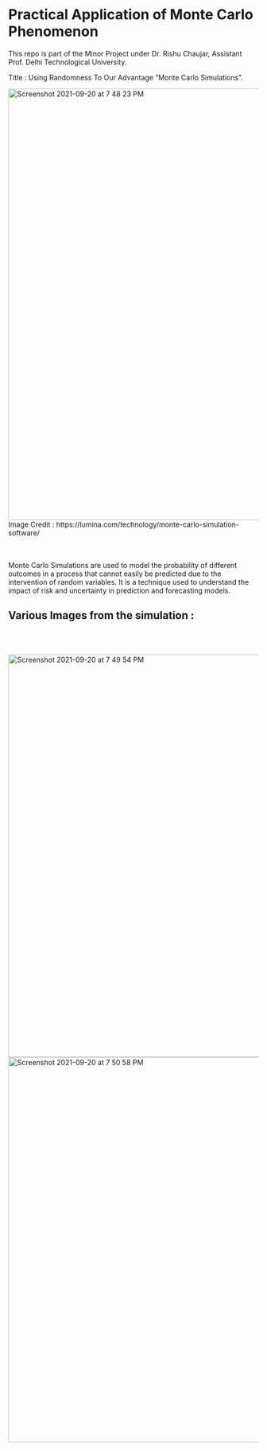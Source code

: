 # Practical Application of Monte Carlo Phenomenon 

This repo is part of the Minor Project under Dr. Rishu Chaujar, Assistant Prof. Delhi Technological University.

Title : Using Randomness To Our Advantage   “Monte Carlo Simulations”.


<img width="868" alt="Screenshot 2021-09-20 at 7 48 23 PM" src="https://user-images.githubusercontent.com/78647606/134018337-6fbc9054-ba57-4ebb-9a64-fc11d7b71e22.png"> 
Image Credit : https://lumina.com/technology/monte-carlo-simulation-software/

<br/> <br/>
Monte Carlo Simulations are used to model the probability of different outcomes in a process that cannot easily be predicted due to the intervention of random variables. It is a technique used to understand the impact of risk and uncertainty in prediction and forecasting models.

## Various Images from the simulation : 
<br> <br/>

<img width="810" alt="Screenshot 2021-09-20 at 7 49 54 PM" src="https://user-images.githubusercontent.com/78647606/134018740-5acc00a2-1372-4b48-b530-5b1b257f982a.png">

   <img width="775" alt="Screenshot 2021-09-20 at 7 50 58 PM" src="https://user-images.githubusercontent.com/78647606/134018830-45f6f523-069c-427d-b68f-775f3ba0cc37.png">





